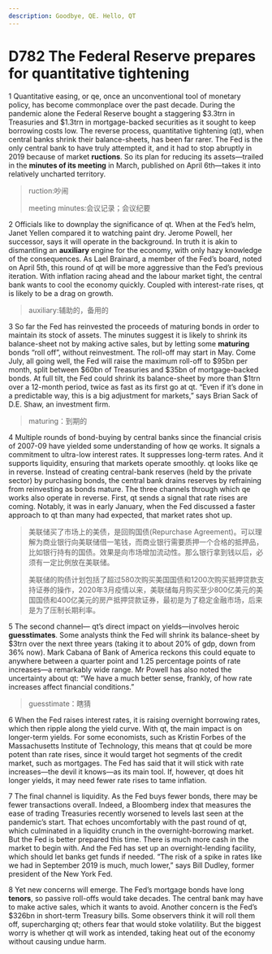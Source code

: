 ```yaml
---
description: Goodbye, QE. Hello, QT
---
```


# D782 The Federal Reserve prepares for quantitative tightening
1 Quantitative easing, or qe, once an unconventional tool of monetary policy, has become commonplace over the past decade. During the pandemic alone the Federal Reserve bought a staggering $3.3trn in Treasuries and $1.3trn in mortgage-backed securities as it sought to keep borrowing costs low. The reverse process, quantitative tightening (qt), when central banks shrink their balance-sheets, has been far rarer. The Fed is the only central bank to have truly attempted it, and it had to stop abruptly in 2019 because of market **ructions**. So its plan for reducing its assets—trailed in the **minutes of its meeting** in March, published on April 6th—takes it into relatively uncharted territory.

> ruction:吵闹
>
> meeting minutes:会议记录；会议纪要
>

2 Officials like to downplay the significance of qt. When at the Fed’s helm, Janet Yellen compared it to watching paint dry. Jerome Powell, her successor, says it will operate in the background. In truth it is akin to dismantling an **auxiliary** engine for the economy, with only hazy knowledge of the consequences.
As Lael Brainard, a member of the Fed’s board, noted on April 5th, this round of qt will be more aggressive than the Fed’s previous iteration. With inflation racing ahead and the labour market tight, the central bank wants to cool the economy quickly. Coupled with interest-rate rises, qt is likely to be a drag on growth.

> auxiliary:辅助的，备用的
>

3 So far the Fed has reinvested the proceeds of maturing bonds in order to maintain its stock of assets. The minutes suggest it is likely to shrink its balance-sheet not by making active sales, but by letting some **maturing** bonds “roll off”, without reinvestment. The roll-off may start in May. Come July, all going well, the Fed will raise the maximum roll-off to $95bn per month, split between $60bn of Treasuries and $35bn of mortgage-backed bonds. At full tilt, the Fed could shrink its balance-sheet by more than $1trn over a 12-month period, twice as fast as its first go at qt. “Even if it’s done in a predictable way, this is a big adjustment for markets,” says Brian Sack of D.E. Shaw, an investment firm.

> maturing：到期的
>

4 Multiple rounds of bond-buying by central banks since the financial crisis of 2007-09 have yielded some understanding of how qe works. It signals a commitment to ultra-low interest rates. It suppresses long-term rates. And it supports liquidity, ensuring that markets operate smoothly.
qt looks like qe in reverse. Instead of creating central-bank reserves (held by the private sector) by purchasing bonds, the central bank drains reserves by refraining from reinvesting as bonds mature. The three channels through which qe works also operate in reverse. First, qt sends a signal that rate rises are coming. Notably, it was in early January, when the Fed discussed a faster approach to qt than many had expected, that market rates shot up.

> 美联储买了市场上的美债，是回购国债(Repurchase Agreement)。可以理解为商业银行向美联储借一笔钱，而商业银行需要质押一个合格的抵押品，比如银行持有的国债。效果是向市场增加流动性。那么银行拿到钱以后，必须有一定比例放在美联储。
>
> 美联储的购债计划包括了超过580次购买美国国债和1200次购买抵押贷款支持证券的操作，2020年3月疫情以来，美联储每月购买至少800亿美元的美国国债和400亿美元的房产抵押贷款证券，最初是为了稳定金融市场，后来是为了压制长期利率。
>

5 The second channel— qt’s direct impact on yields—involves heroic **guesstimates**. Some analysts think the Fed will shrink its balance-sheet by $3trn over the next three years (taking it to about 20% of gdp, down from 36% now). Mark Cabana of Bank of America reckons this could equate to anywhere between a quarter point and 1.25 percentage points of rate increases—a remarkably wide range. Mr Powell has also noted the uncertainty about qt: “We have a much better sense, frankly, of how rate increases affect financial conditions.”

> guesstimate：瞎猜
>

6 When the Fed raises interest rates, it is raising overnight borrowing rates, which then ripple along the yield curve. With qt, the main impact is on longer-term yields. For some economists, such as Kristin Forbes of the Massachusetts Institute of Technology, this means that qt could be more potent than rate rises, since it would target hot segments of the credit market, such as mortgages. The Fed has said that it will stick with rate increases—the devil it knows—as its main tool. If, however, qt does hit longer yields, it may need fewer rate rises to tame inflation.

7 The final channel is liquidity. As the Fed buys fewer bonds, there may be fewer transactions overall. Indeed, a Bloomberg index that measures the ease of trading Treasuries recently worsened to levels last seen at the pandemic’s start. That echoes uncomfortably with the past round of qt, which culminated in a liquidity crunch in the overnight-borrowing market. But the Fed is better prepared this time. There is much more cash in the market to begin with. And the Fed has set up an overnight-lending facility, which should let banks get funds if needed. “The risk of a spike in rates like we had in September 2019 is much, much lower,” says Bill Dudley, former president of the New York Fed.

8 Yet new concerns will emerge. The Fed’s mortgage bonds have long **tenors**, so passive roll-offs would take decades. The central bank may have to make active sales, which it wants to avoid. Another concern is the Fed’s $326bn in short-term Treasury bills. Some observers think it will roll them off, supercharging qt; others fear that would stoke volatility. But the biggest worry is whether qt will work as intended, taking heat out of the economy without causing undue harm.

